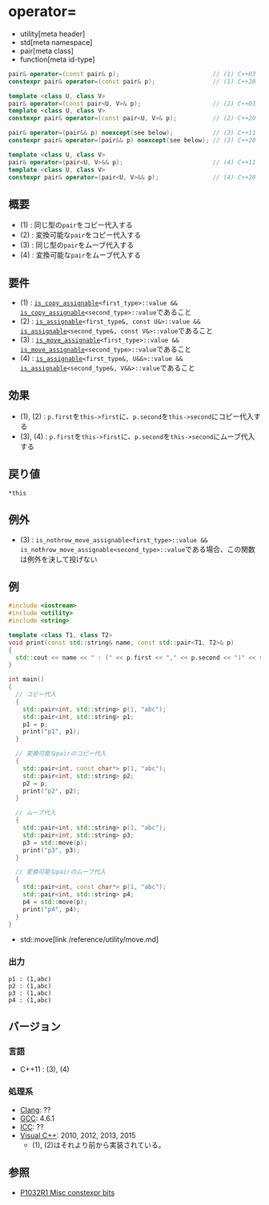 # operator=
* utility[meta header]
* std[meta namespace]
* pair[meta class]
* function[meta id-type]

```cpp
pair& operator=(const pair& p);                          // (1) C++03
constexpr pair& operator=(const pair& p);                // (1) C++20

template <class U, class V>
pair& operator=(const pair<U, V>& p);                    // (2) C++03
template <class U, class V>
constexpr pair& operator=(const pair<U, V>& p);          // (2) C++20

pair& operator=(pair&& p) noexcept(see below);           // (3) C++11
constexpr pair& operator=(pair&& p) noexcept(see below); // (3) C++20

template <class U, class V>
pair& operator=(pair<U, V>&& p);                         // (4) C++11
template <class U, class V>
constexpr pair& operator=(pair<U, V>&& p);               // (4) C++20
```

## 概要
- (1) : 同じ型の`pair`をコピー代入する
- (2) : 変換可能な`pair`をコピー代入する
- (3) : 同じ型の`pair`をムーブ代入する
- (4) : 変換可能な`pair`をムーブ代入する


## 要件
- (1) : [`is_copy_assignable`](/reference/type_traits/is_copy_assignable.md)`<first_type>::value &&` [`is_copy_assignable`](/reference/type_traits/is_copy_assignable.md)`<second_type>::value`であること
- (2) : [`is_assignable`](/reference/type_traits/is_assignable.md)`<first_type&, const U&>::value &&` [`is_assignable`](/reference/type_traits/is_assignable.md)`<second_type&, const V&>::value`であること
- (3) : [`is_move_assignable`](/reference/type_traits/is_move_assignable.md)`<first_type>::value &&` [`is_move_assignable`](/reference/type_traits/is_move_assignable.md)`<second_type>::value`であること
- (4) : [`is_assignable`](/reference/type_traits/is_assignable.md)`<first_type&, U&&>::value &&` [`is_assignable`](/reference/type_traits/is_assignable.md)`<second_type&, V&&>::value`であること


## 効果
- (1), (2) : `p.first`を`this->first`に、`p.second`を`this->second`にコピー代入する
- (3), (4) : `p.first`を`this->first`に、`p.second`を`this->second`にムーブ代入する


## 戻り値
`*this`


## 例外
- (3) : `is_nothrow_move_assignable<first_type>::value && is_nothrow_move_assignable<second_type>::value`である場合、この関数は例外を決して投げない


## 例
```cpp example
#include <iostream>
#include <utility>
#include <string>

template <class T1, class T2>
void print(const std::string& name, const std::pair<T1, T2>& p)
{
  std::cout << name << " : (" << p.first << "," << p.second << ")" << std::endl;
}

int main()
{
  // コピー代入
  {
    std::pair<int, std::string> p(1, "abc");
    std::pair<int, std::string> p1;
    p1 = p;
    print("p1", p1);
  }

  // 変換可能なpairのコピー代入
  {
    std::pair<int, const char*> p(1, "abc");
    std::pair<int, std::string> p2;
    p2 = p;
    print("p2", p2);
  }

  // ムーブ代入
  {
    std::pair<int, std::string> p(1, "abc");
    std::pair<int, std::string> p3;
    p3 = std::move(p);
    print("p3", p3);
  }

  // 変換可能なpairのムーブ代入
  {
    std::pair<int, const char*> p(1, "abc");
    std::pair<int, std::string> p4;
    p4 = std::move(p);
    print("p4", p4);
  }
}
```
* std::move[link /reference/utility/move.md]

### 出力
```
p1 : (1,abc)
p2 : (1,abc)
p3 : (1,abc)
p4 : (1,abc)
```

## バージョン
### 言語
- C++11 : (3), (4)

### 処理系
- [Clang](/implementation.md#clang): ??
- [GCC](/implementation.md#gcc): 4.6.1
- [ICC](/implementation.md#icc): ??
- [Visual C++](/implementation.md#visual_cpp): 2010, 2012, 2013, 2015
	- (1), (2)はそれより前から実装されている。

## 参照
- [P1032R1 Misc constexpr bits](http://www.open-std.org/jtc1/sc22/wg21/docs/papers/2018/p1032r1.html)
